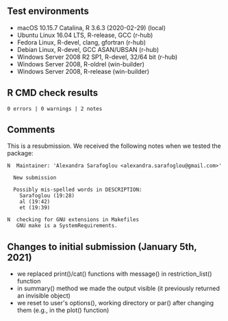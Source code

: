 ## Test environments

* macOS 10.15.7 Catalina, R 3.6.3 (2020-02-29) (local)
* Ubuntu Linux 16.04 LTS, R-release, GCC (r-hub)
* Fedora Linux, R-devel, clang, gfortran (r-hub)
* Debian Linux, R-devel, GCC ASAN/UBSAN (r-hub)
* Windows Server 2008 R2 SP1, R-devel, 32/64 bit (r-hub)
* Windows Server 2008, R-oldrel (win-builder)
* Windows Server 2008, R-release (win-builder)

## R CMD check results

`0 errors | 0 warnings | 2 notes`

## Comments

This is a resubmission. 
We received the following notes when we tested the package:

```
N  Maintainer: 'Alexandra Sarafoglou <alexandra.sarafoglou@gmail.com>'
  
  New submission
  
  Possibly mis-spelled words in DESCRIPTION:
    Sarafoglou (19:28)
    al (19:42)
    et (19:39)
  
N  checking for GNU extensions in Makefiles
   GNU make is a SystemRequirements.
```

## Changes to initial submission (January 5th, 2021)

- we replaced print()/cat() functions with message() in restriction_list() function
- in summary() method we made the output visible (it previously returned an invisible object)
- we reset to user's options(), working directory or par() after changing them (e.g., in the plot() function)
